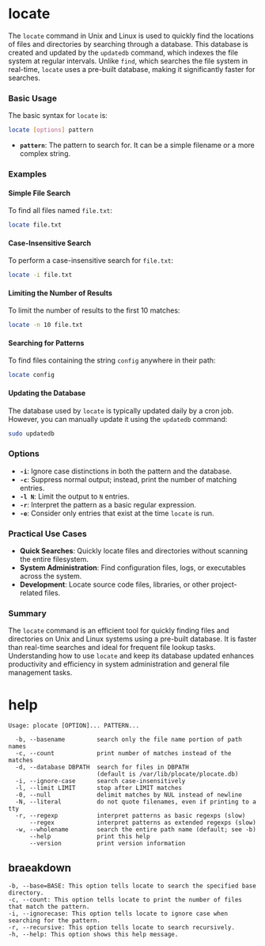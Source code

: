 # locate 

The `locate` command in Unix and Linux is used to quickly find the locations of files and directories by searching through a database. This database is created and updated by the `updatedb` command, which indexes the file system at regular intervals. Unlike `find`, which searches the file system in real-time, `locate` uses a pre-built database, making it significantly faster for searches.

### Basic Usage

The basic syntax for `locate` is:

```sh
locate [options] pattern
```

- **`pattern`**: The pattern to search for. It can be a simple filename or a more complex string.

### Examples

#### Simple File Search

To find all files named `file.txt`:

```sh
locate file.txt
```

#### Case-Insensitive Search

To perform a case-insensitive search for `file.txt`:

```sh
locate -i file.txt
```

#### Limiting the Number of Results

To limit the number of results to the first 10 matches:

```sh
locate -n 10 file.txt
```

#### Searching for Patterns

To find files containing the string `config` anywhere in their path:

```sh
locate config
```

#### Updating the Database

The database used by `locate` is typically updated daily by a cron job. However, you can manually update it using the `updatedb` command:

```sh
sudo updatedb
```

### Options

- **`-i`**: Ignore case distinctions in both the pattern and the database.
- **`-c`**: Suppress normal output; instead, print the number of matching entries.
- **`-l N`**: Limit the output to `N` entries.
- **`-r`**: Interpret the pattern as a basic regular expression.
- **`-e`**: Consider only entries that exist at the time `locate` is run.

### Practical Use Cases

- **Quick Searches**: Quickly locate files and directories without scanning the entire filesystem.
- **System Administration**: Find configuration files, logs, or executables across the system.
- **Development**: Locate source code files, libraries, or other project-related files.

### Summary

The `locate` command is an efficient tool for quickly finding files and directories on Unix and Linux systems using a pre-built database. It is faster than real-time searches and ideal for frequent file lookup tasks. Understanding how to use `locate` and keep its database updated enhances productivity and efficiency in system administration and general file management tasks.


# help

```
Usage: plocate [OPTION]... PATTERN...

  -b, --basename         search only the file name portion of path names
  -c, --count            print number of matches instead of the matches
  -d, --database DBPATH  search for files in DBPATH
                         (default is /var/lib/plocate/plocate.db)
  -i, --ignore-case      search case-insensitively
  -l, --limit LIMIT      stop after LIMIT matches
  -0, --null             delimit matches by NUL instead of newline
  -N, --literal          do not quote filenames, even if printing to a tty
  -r, --regexp           interpret patterns as basic regexps (slow)
      --regex            interpret patterns as extended regexps (slow)
  -w, --wholename        search the entire path name (default; see -b)
      --help             print this help
      --version          print version information

```

## braeakdown

```
-b, --base=BASE: This option tells locate to search the specified base directory.
-c, --count: This option tells locate to print the number of files that match the pattern.
-i, --ignorecase: This option tells locate to ignore case when searching for the pattern.
-r, --recursive: This option tells locate to search recursively.
-h, --help: This option shows this help message.
```


